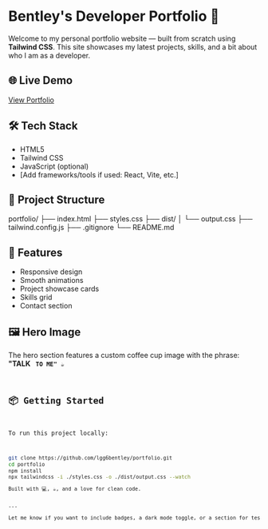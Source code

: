 # Bentley's Developer Portfolio 🚀

Welcome to my personal portfolio website — built from scratch using **Tailwind CSS**. This site showcases my latest projects, skills, and a bit about who I am as a developer.

## 🌐 Live Demo

[View Portfolio](https://your-live-site-link.com)

## 🛠️ Tech Stack

- HTML5
- Tailwind CSS
- JavaScript (optional)
- [Add frameworks/tools if used: React, Vite, etc.]

## 📁 Project Structure
portfolio/ ├── index.html ├── styles.css ├── dist/ │   └── output.css ├── tailwind.config.js ├── .gitignore └── README.md

## 🚧 Features

- Responsive design
- Smooth animations
- Project showcase cards
- Skills grid
- Contact section

## 🖼️ Hero Image

The hero section features a custom coffee cup image with the phrase:  
**"TALK <CODE> TO ME"** ☕


## 📦 Getting Started

To run this project locally:

```bash
git clone https://github.com/lgg6bentley/portfolio.git
cd portfolio
npm install
npx tailwindcss -i ./styles.css -o ./dist/output.css --watch

Built with 💻, ☕, and a love for clean code.


---

Let me know if you want to include badges, a dark mode toggle, or a section for testimonials or blog posts!
